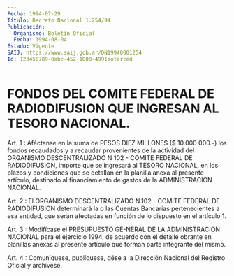 ```yaml
---
Fecha: 1994-07-29
Título: Decreto Nacional 1.254/94
Publicación:
  Organismo: Boletín Oficial
  Fecha: 1994-08-04
Estado: Vigente
SAIJ: https://www.saij.gob.ar/DN19940001254
Id: 123456789-0abc-452-1000-4991soterced
---
```

# FONDOS DEL COMITE FEDERAL DE RADIODIFUSION QUE INGRESAN AL TESORO NACIONAL.

<a id="1"></a>
Art. 1 : Aféctanse en la suma de PESOS DIEZ MILLONES ($ 10.000 000.-)  los  fondos  recaudados  y  a  recaudar  provenientes de la actividad del ORGANISMO DESCENTRALIZADO N 102 - COMITE  FEDERAL  DE RADIODIFUSION,  importe que se ingresará al TESORO NACIONAL, en los plazos y condiciones  que  se  detallan  en  la  planilla  anexa al presente  artículo,  destinado  al  financiamiento de gastos de  la ADMINISTRACION NACIONAL.

<a id="2"></a>
Art. 2 : El ORGANISMO DESCENTRALIZADO N.102 - COMITE FEDERAL DE RADIODIFUSION determinará la o las Cuentas Bancarias pertenecientes  a esa entidad, que serán afectadas en función de lo dispuesto en el artículo 1.

<a id="3"></a>
Art. 3 : Modifícase el PRESUPUESTO GE-NERAL DE LA ADMINISTRACION  NACIONAL  para el ejercicio 1994, de acuerdo con el detalle  obrante  en planillas  anexas  al  presente  artículo  que forman parte integrante del mismo.

<a id="4"></a>
Art. 4 : Comuníquese, publíquese, dése a la Dirección Nacional del Registro Oficial y archívese.